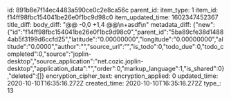 id: 891b8e7f14ec4483a590ce0c2e8ca56c
parent_id: 
item_type: 1
item_id: f14ff98fbc154041be26e0f1bc9d98c0
item_updated_time: 1602347452367
title_diff: 
body_diff: "@@ -0,0 +1,4 @@\n+asdf\n"
metadata_diff: {"new":{"id":"f14ff98fbc154041be26e0f1bc9d98c0","parent_id":"5ba89cfe38d14884ab5f3199d6ccfd25","latitude":"0.00000000","longitude":"0.00000000","altitude":"0.0000","author":"","source_url":"","is_todo":0,"todo_due":0,"todo_completed":0,"source":"joplin-desktop","source_application":"net.cozic.joplin-desktop","application_data":"","order":0,"markup_language":1,"is_shared":0},"deleted":[]}
encryption_cipher_text: 
encryption_applied: 0
updated_time: 2020-10-10T16:35:16.272Z
created_time: 2020-10-10T16:35:16.272Z
type_: 13